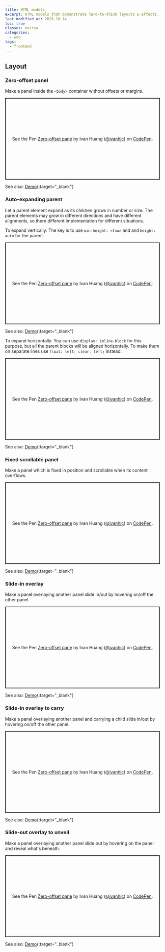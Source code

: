 ```yaml
---
title: HTML models
excerpt: HTML models that domonstrate hard-to-think layouts & effects.
last_modified_at: 2020-10-14
toc: true
classes: narrow
categories:
  - web
tags:
  - frontend
---
```


## Layout

### Zero-offset panel

Make a panel inside the `<body>` container without offsets or margins.

<p class="codepen" data-height="265" data-theme-id="dark" data-default-tab="css,result" data-user="ivanhjc" data-slug-hash="zVbrgp" data-preview="true" style="height: 265px; box-sizing: border-box; display: flex; align-items: center; justify-content: center; border: 2px solid; margin: 1em 0; padding: 1em;" data-pen-title="Zero-offset pane">
  <span>See the Pen <a href="https://codepen.io/ivanhjc/pen/zVbrgp">
  Zero-offset pane</a> by Ivan Huang (<a href="https://codepen.io/ivanhjc">@ivanhjc</a>)
  on <a href="https://codepen.io">CodePen</a>.</span>
</p>
<script async src="https://static.codepen.io/assets/embed/ei.js"></script>

See also: [Demo](/_demo/zero-offset-panel.html){:target="_blank"}

### Auto-expanding parent

Let a parent element expand as its children grows in number or size. The parent elements may grow in different directions and have different alignments, so there different implementation for different situations.

To expand vertically: The key is to use `min-height: <foo>` and and `height: auto` for the parent.

<p class="codepen" data-height="265" data-theme-id="dark" data-default-tab="css,result" data-user="ivanhjc" data-slug-hash="OeqNby" data-preview="true" style="height: 265px; box-sizing: border-box; display: flex; align-items: center; justify-content: center; border: 2px solid; margin: 1em 0; padding: 1em;" data-pen-title="Zero-offset pane">
  <span>See the Pen <a href="https://codepen.io/ivanhjc/pen/OeqNby">
  Zero-offset pane</a> by Ivan Huang (<a href="https://codepen.io/ivanhjc">@ivanhjc</a>)
  on <a href="https://codepen.io">CodePen</a>.</span>
</p>
<script async src="https://static.codepen.io/assets/embed/ei.js"></script>

See also: [Demo](/_demo/auto-expand-parent-vertical.html){:target="_blank"}

To expand horizontally: You can use `display: inline-block` for this purpose, but all the parent blocks will be aligned horizontally. To make them on separate lines use `float: left; clear: left;` instead.

<p class="codepen" data-height="265" data-theme-id="dark" data-default-tab="css,result" data-user="ivanhjc" data-slug-hash="YogqZo" data-preview="true" style="height: 265px; box-sizing: border-box; display: flex; align-items: center; justify-content: center; border: 2px solid; margin: 1em 0; padding: 1em;" data-pen-title="Zero-offset pane">
  <span>See the Pen <a href="https://codepen.io/ivanhjc/pen/YogqZo">
  Zero-offset pane</a> by Ivan Huang (<a href="https://codepen.io/ivanhjc">@ivanhjc</a>)
  on <a href="https://codepen.io">CodePen</a>.</span>
</p>
<script async src="https://static.codepen.io/assets/embed/ei.js"></script>

See also: [Demo](/_demo/auto-expand-parent-horizontal.html){:target="_blank"}

### Fixed scrollable panel

Make a panel which is fixed in position and scrollable when its content overflows.

<p class="codepen" data-height="265" data-theme-id="dark" data-default-tab="css,result" data-user="ivanhjc" data-slug-hash="zVbqPL" data-preview="true" style="height: 265px; box-sizing: border-box; display: flex; align-items: center; justify-content: center; border: 2px solid; margin: 1em 0; padding: 1em;" data-pen-title="Zero-offset pane">
  <span>See the Pen <a href="https://codepen.io/ivanhjc/pen/zVbqPL">
  Zero-offset pane</a> by Ivan Huang (<a href="https://codepen.io/ivanhjc">@ivanhjc</a>)
  on <a href="https://codepen.io">CodePen</a>.</span>
</p>
<script async src="https://static.codepen.io/assets/embed/ei.js"></script>

See also: [Demo](/_demo/fixed-scrollable-panel.html){:target="_blank"}

### Slide-in overlay

Make a panel overlaying another panel slide in/out by hovering on/off the other panel.

<p class="codepen" data-height="265" data-theme-id="dark" data-default-tab="css,result" data-user="ivanhjc" data-slug-hash="ZdPWRo" data-preview="true" style="height: 265px; box-sizing: border-box; display: flex; align-items: center; justify-content: center; border: 2px solid; margin: 1em 0; padding: 1em;" data-pen-title="Zero-offset pane">
  <span>See the Pen <a href="https://codepen.io/ivanhjc/pen/ZdPWRo">
  Zero-offset pane</a> by Ivan Huang (<a href="https://codepen.io/ivanhjc">@ivanhjc</a>)
  on <a href="https://codepen.io">CodePen</a>.</span>
</p>
<script async src="https://static.codepen.io/assets/embed/ei.js"></script>

See also: [Demo](/_demo/slide-in-overlay-on-hovering-4-drections.html){:target="_blank"}

### Slide-in overlay to carry

Make a panel overlaying another panel and carrying a child slide in/out by hovering on/off the other panel.

<p class="codepen" data-height="265" data-theme-id="dark" data-default-tab="css,result" data-user="ivanhjc" data-slug-hash="MMxyRX" data-preview="true" style="height: 265px; box-sizing: border-box; display: flex; align-items: center; justify-content: center; border: 2px solid; margin: 1em 0; padding: 1em;" data-pen-title="Zero-offset pane">
  <span>See the Pen <a href="https://codepen.io/ivanhjc/pen/MMxyRX">
  Zero-offset pane</a> by Ivan Huang (<a href="https://codepen.io/ivanhjc">@ivanhjc</a>)
  on <a href="https://codepen.io">CodePen</a>.</span>
</p>
<script async src="https://static.codepen.io/assets/embed/ei.js"></script>

See also: [Demo](/_demo/slide-in-overylay-on-hovering-carry-child.html){:target="_blank"}

### Slide-out overlay to unveil

Make a panel overlaying another panel slide out by hovering on the panel and reveal what's beneath.

<p class="codepen" data-height="265" data-theme-id="dark" data-default-tab="css,result" data-user="ivanhjc" data-slug-hash="YogqgX" data-preview="true" style="height: 265px; box-sizing: border-box; display: flex; align-items: center; justify-content: center; border: 2px solid; margin: 1em 0; padding: 1em;" data-pen-title="Zero-offset pane">
  <span>See the Pen <a href="https://codepen.io/ivanhjc/pen/YogqgX">
  Zero-offset pane</a> by Ivan Huang (<a href="https://codepen.io/ivanhjc">@ivanhjc</a>)
  on <a href="https://codepen.io">CodePen</a>.</span>
</p>
<script async src="https://static.codepen.io/assets/embed/ei.js"></script>

See also: [Demo](/_demo/slide-out-overlay-on-hovering-4-drections.html){:target="_blank"}